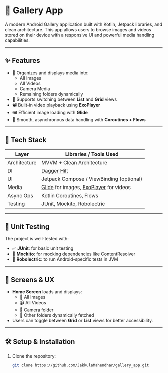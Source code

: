 # 📸 Gallery App

A modern Android Gallery application built with Kotlin, Jetpack libraries, and clean architecture. This app allows users to browse images and videos stored on their device with a responsive UI and powerful media handling capabilities.

---

## ✨ Features

- 📂 Organizes and displays media into:
  - All Images
  - All Videos
  - Camera Media
  - Remaining folders dynamically
- 🔄 Supports switching between **List** and **Grid** views
- 📽️ Built-in video playback using **ExoPlayer**
- 🖼️ Efficient image loading with **Glide**
- 🚀 Smooth, asynchronous data handling with **Coroutines + Flows**

---

## 🧩 Tech Stack

| Layer         | Libraries / Tools Used                                                                 |
|---------------|-----------------------------------------------------------------------------------------|
| Architecture  | MVVM + Clean Architecture                                                              |
| DI            | [Dagger Hilt](https://dagger.dev/hilt/)                                                |
| UI            | Jetpack Compose / ViewBinding (optional)                                               |
| Media         | [Glide](https://github.com/bumptech/glide) for images, [ExoPlayer](https://exoplayer.dev/) for videos |
| Async Ops     | Kotlin Coroutines, Flows                                                               |
| Testing       | JUnit, Mockito, Robolectric                                                            |

---

## 🧪 Unit Testing

The project is well-tested with:

- ✅ **JUnit**: for basic unit testing
- 🔁 **Mockito**: for mocking dependencies like ContentResolver
- 🧪 **Robolectric**: to run Android-specific tests in JVM

---

## 📱 Screens & UX

- **Home Screen** loads and displays:
  - 📸 All Images
  - 📹 All Videos
  - 📁 Camera folder
  - 📁 Other folders dynamically fetched
- Users can toggle between **Grid** or **List** views for better accessibility.

---

## 🛠️ Setup & Installation

1. Clone the repository:
   ```bash
   git clone https://github.com/JakkulaMahendhar/gallery_app.git
